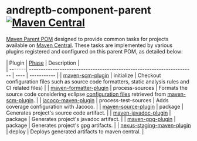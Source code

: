andreptb-component-parent [![Maven Central](https://maven-badges.herokuapp.com/maven-central/com.github.andreptb/andreptb-component-parent/badge.svg)](https://maven-badges.herokuapp.com/maven-central/com.github.andreptb/andreptb-component-parent/)
==============

[Maven Parent POM](https://maven.apache.org/guides/introduction/introduction-to-the-pom.html) designed to provide common tasks for projects available on [Maven Central](http://search.maven.org/). These tasks are implemented by various plugins registered and configured on this parent POM, as detailed below:

| Plugin | [Phase](https://maven.apache.org/ref/3.3.3/maven-core/lifecycles.html) | Description |  
| -------| ---------------------------------------------------------------------- | ---- | ----------- |
| [maven-scm-plugin](http://maven.apache.org/scm/maven-scm-plugin) | initialize | Checkout configuration files such as source code formatters, static analysis rules and CI related files) |
| [maven-formatter-plugin](https://github.com/velo/maven-formatter-plugin) | process-sources | Formats the source code considering  eclipse [configuration files](src/config/eclipse) retrieved from [maven-scm-plugin](http://maven.apache.org/scm/maven-scm-plugin). |
| [jacoco-maven-plugin](http://www.eclemma.org/jacoco/trunk/doc/maven.html) | process-test-sources | Adds coverage configuration  with Jacoco. |
| [maven-source-plugin](https://maven.apache.org/plugins/maven-source-plugin) | package | Generates project's source code artifact. |
| [maven-javadoc-plugin](https://maven.apache.org/plugins/maven-javadoc-plugin) | package | Generates project's javadoc artifact. |
| [maven-gpg-plugin](https://maven.apache.org/plugins/maven-gpg-plugin) | package | Generates project's gpg artifacts. |
| [nexus-staging-maven-plugin](https://github.com/sonatype/nexus-maven-plugins/tree/master/staging/maven-plugin) | deploy | Deploys generated artifacts to maven central. |
